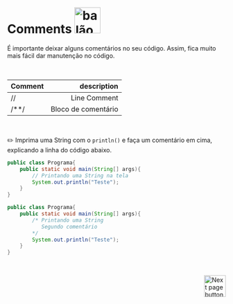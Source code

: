 # Comments <img src="https://cdn-icons-png.flaticon.com/512/1789/1789313.png" alt="balãozinho de fala na cor azul" width="60px">

É importante deixar alguns comentários no seu código. Assim, fica muito mais fácil dar manutenção no código.

<br>

| Comment   | description         |
| :---      |                 ---:|
| //        | Line Comment        |
| /**/      | Bloco de comentário |


<br>

:pencil2: Imprima uma String com o `println()` e faça um comentário em cima, explicando a linha do código abaixo.

```java
public class Programa{
    public static void main(String[] args){
        // Printando uma String na tela
        System.out.println("Teste");
    }
}
```

```java
public class Programa{
    public static void main(String[] args){
        /* Printando uma String 
           Segundo comentário
        */
        System.out.println("Teste");
    }
}
```

<br>

<!-- Botão para próxima página -->
<a href="https://github.com/lGabrielDev/02.java/tree/main/Estudo/3.1.input_output/input_output.md"><img src="https://cdn-icons-png.flaticon.com/512/8175/8175884.png" alt="Next page button" width="50px" align="right"></a>